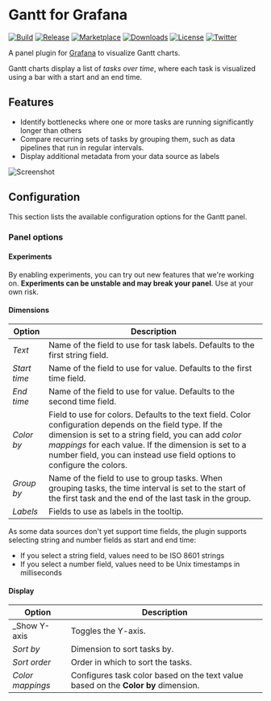 # Gantt for Grafana

[![Build](https://github.com/marcusolsson/grafana-gantt-panel/workflows/CI/badge.svg)](https://github.com/marcusolsson/grafana-gantt-panel/actions?query=workflow%3A%22CI%22)
[![Release](https://github.com/marcusolsson/grafana-gantt-panel/workflows/Release/badge.svg)](https://github.com/marcusolsson/grafana-gantt-panel/actions?query=workflow%3ARelease)
[![Marketplace](https://img.shields.io/badge/dynamic/json?logo=grafana&color=F47A20&label=marketplace&prefix=v&query=%24.items%5B%3F%28%40.slug%20%3D%3D%20%22marcusolsson-gantt-panel%22%29%5D.version&url=https%3A%2F%2Fgrafana.com%2Fapi%2Fplugins)](https://grafana.com/grafana/plugins/marcusolsson-gantt-panel)
[![Downloads](https://img.shields.io/badge/dynamic/json?logo=grafana&color=F47A20&label=downloads&query=%24.items%5B%3F%28%40.slug%20%3D%3D%20%22marcusolsson-gantt-panel%22%29%5D.downloads&url=https%3A%2F%2Fgrafana.com%2Fapi%2Fplugins)](https://grafana.com/grafana/plugins/marcusolsson-gantt-panel)
[![License](https://img.shields.io/github/license/marcusolsson/grafana-gantt-panel)](LICENSE)
[![Twitter](https://img.shields.io/twitter/follow/marcusolsson?color=%231DA1F2&label=twitter&style=plastic)](https://twitter.com/marcusolsson)

A panel plugin for [Grafana](https://grafana.com) to visualize Gantt charts.

Gantt charts display a list of _tasks over time_, where each task is visualized using a bar with a start and an end time.

## Features

- Identify bottlenecks where one or more tasks are running significantly longer than others
- Compare recurring sets of tasks by grouping them, such as data pipelines that run in regular intervals.
- Display additional metadata from your data source as labels

![Screenshot](https://github.com/marcusolsson/grafana-gantt-panel/raw/main/src/img/screenshot.png)

## Configuration

This section lists the available configuration options for the Gantt panel.

### Panel options

#### Experiments

By enabling experiments, you can try out new features that we're working on. **Experiments can be unstable and may break your panel**. Use at your own risk.

#### Dimensions

| Option       | Description                                                                                                                                                                                                                                                                                       |
|--------------|---------------------------------------------------------------------------------------------------------------------------------------------------------------------------------------------------------------------------------------------------------------------------------------------------|
| _Text_       | Name of the field to use for task labels. Defaults to the first string field.                                                                                                                                                                                                                     |
| _Start time_ | Name of the field to use for value. Defaults to the first time field.                                                                                                                                                                                                                             |
| _End time_   | Name of the field to use for value. Defaults to the second time field.                                                                                                                                                                                                                            |
| _Color by_   | Field to use for colors. Defaults to the text field. Color configuration depends on the field type. If the dimension is set to a string field, you can add _color mappings_ for each value. If the dimension is set to a number field, you can instead use field options to configure the colors. |
| _Group by_   | Name of the field to use to group tasks. When grouping tasks, the time interval is set to the start of the first task and the end of the last task in the group.                                                                                                                                  |
| _Labels_     | Fields to use as labels in the tooltip.                                                                                                                                                                                                                                                           |

As some data sources don't yet support time fields, the plugin supports selecting string and number fields as start and end time:

- If you select a string field, values need to be ISO 8601 strings
- If you select a number field, values need to be Unix timestamps in milliseconds

#### Display

| Option           | Description                                                                        |
|------------------|------------------------------------------------------------------------------------|
| _Show Y-axis     | Toggles the Y-axis.                                                                |
| _Sort by_        | Dimension to sort tasks by.                                                        |
| _Sort order_     | Order in which to sort the tasks.                                                  |
| _Color mappings_ | Configures task color based on the text value based on the **Color by** dimension. |
